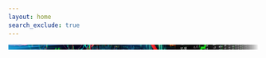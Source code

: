 ```yaml
---
layout: home
search_exclude: true
---
```

<!-- 
images:
https://raw.githubusercontent.com/TheoH32/Stocktify/main/images/stock1.jpeg
https://raw.githubusercontent.com/TheoH32/Stocktify/main/images/stock4.jpg
https://raw.githubusercontent.com/TheoH32/Stocktify/main/images/stock3.jpeg -->


<style>
    .column {
      float: left;
      width: 33.33%;
      padding: 5px;
      box-sizing: border-box;
      position: relative;
    }

    .rounded-image {
      border-radius: 10px;
      width: 100%;
      max-width: 200px;
      height: 400px;
      display: block;
      margin: 0 auto;
    }

    .image-overlay {
      position: absolute;
      top: 0;
      left: 0;
      width: 100%;
      height: 100%;
      display: flex;
      flex-direction: column;
      justify-content: center;
      align-items: center;
      background-color: rgba(0, 0, 0, 0.5); /* Background color for the overlay */
      color: #fff; /* Text color on the overlay */
    }
</style>


<body>
  <div class="column">
    <div class="image-overlay">
      <img src="https://raw.githubusercontent.com/TheoH32/Stocktify/main/images/stock1.jpeg" alt="Image 1" class="rounded-image">
      <p>Image 1 Text Overlay</p>
    </div>
  </div>
  <div class="column">
    <div class="image-overlay">
      <img src="https://raw.githubusercontent.com/TheoH32/Stocktify/main/images/stock4.jpg" alt="Image 2" class="rounded-image">
      <p>Image 2 Text Overlay</p>
    </div>
  </div>
  <div class="column">
    <div class="image-overlay">
      <img src="https://raw.githubusercontent.com/TheoH32/Stocktify/main/images/stock3.jpeg" alt="Image 3" class="rounded-image">
      <p>Image 3 Text Overlay</p>
    </div>
  </div>
</body>









<!-- <style>
    .normal {
        background-color: #121212 !important;
        color: white !important;
    }
    .lightmode {
        background-color: #F6FFF5 !important;
        color: black !important;
    }
    @import url('https://fonts.googleapis.com/css2?family=Big+Shoulders+Display:wght@700&family=Lexend+Deca&display=swap');
    * {
        padding: 0;
        margin: 0;
        box-sizing: border-box;
        /*font-family: 'Big Shoulders Display', cursive;
        font-family: 'Lexend Deca', sans-serif;*/
    }
    body {
        width: 100%;
        min-height: 100vh;
        display: flex;
        justify-content: center;
        align-content: center;
    }
    .box-conatiner {
        width: 100%;
        max-width: 1440px;
        display: flex;
        justify-content: center;
        align-items: center;
        flex-flow: wrap;
    }
    .box {
        width: 269px;
        padding: 15px;
        min-height: 430px;
        transition: background-color 0.3s;
        filter: grayscale(50%); /* Apply a full grayscale effect to the images */
    }
    .box1 {
        background: url("https://raw.githubusercontent.com/TheoH32/Stocktify/main/images/stock1.jpeg") no-repeat center center;
        background-size: cover;
        border-top-left-radius: 10px;
        border-bottom-left-radius: 10px;
    }
    .box2 {
        background: url("https://raw.githubusercontent.com/TheoH32/Stocktify/main/images/stock4.jpg") no-repeat center center;
        background-size: cover;
    }
    .box3 {
        background: url("https://raw.githubusercontent.com/TheoH32/Stocktify/main/images/stock11.avif") no-repeat center center;
        background-size: cover;
        border-top-right-radius: 10px;
        border-bottom-right-radius: 10px;
    }
    .content {
        padding: 10px;
    }
    h1 {
        color: hsl(0, 0%, 95%);
        text-transform: uppercase;
        font-family: 'Lexend Deca', sans-serif;
        margin: 20px 0;
        font-size: 50px;
    }
    p {
        color: white;
        font-family: 'Lexend Deca', sans-serif;
    }
    .btn {
        display: none;
    }
    .box:hover {
        background-color: transparent;
    }
    .page-content {
        width: 100%;
    }
</style>

<body id="body" class="normal" onclick="swapp()">
    <script>
        swapp();
        function swapp() {
            ld = localStorage.getItem("storageName");
            if (ld % 2 == 0) {
                document.getElementById('body').className = "normal";
            } else {
                document.getElementById('body').className = "lightmode";
            }
        }
    </script>
    <div class="box-conatiner">
        <div class="box box1">
            <div class="content">
                <h1>S&P 500</h1>
                <p>The S&P 500 is a prominent U.S. stock market index consisting of 500 leading publicly traded companies, often used as a key indicator of the overall health and performance of the U.S. economy.</p>
            </div>
        </div>
        <div class="box box2">
            <div class="content">
                <h1>NASDAQ</h1>
                <p>NASDAQ is a tech-focused U.S. stock exchange, home to giants like Apple and Amazon, known for its electronic trading innovations.</p>
            </div>
        </div>
        <div class="box box3">
            <div class="content">
                <h1>DOW JONES</h1>
                <p>Dow Jones is a renowned U.S. stock market index, featuring leading companies, and is often used as a benchmark for the broader economic landscape.</p>
            </div>
        </div>
    </div>
    <!-- <div class="image-container">
    <img class="image" src="https://raw.githubusercontent.com/TheoH32/Stocktify/main/images/stock1.jpeg" alt="Your Image">
    <div class="text-overlay">
      <div class="text">
        Text Overlay
      </div>
    </div>
  </div> -->

